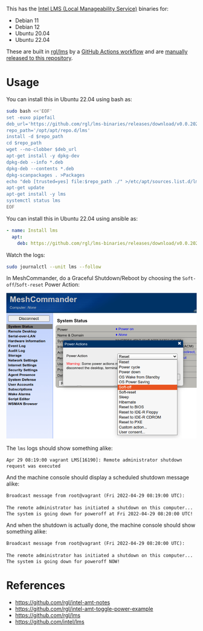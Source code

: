 This has the [Intel LMS (Local Manageability Service)](https://github.com/intel/lms) binaries for:

* Debian 11
* Debian 12
* Ubuntu 20.04
* Ubuntu 22.04

These are built in [rgl/lms](https://github.com/rgl/lms) by a [GitHub Actions workflow](https://github.com/rgl/lms/actions) and are [manually released to this repository](https://github.com/rgl/lms-binaries/releases).

# Usage

You can install this in Ubuntu 22.04 using bash as:

```bash
sudo bash <<'EOF'
set -euxo pipefail
deb_url='https://github.com/rgl/lms-binaries/releases/download/v0.0.20240328/lms-2406.0.0-ubuntu-22.04.deb'
repo_path='/opt/apt/repo.d/lms'
install -d $repo_path
cd $repo_path
wget --no-clobber $deb_url
apt-get install -y dpkg-dev
dpkg-deb --info *.deb
dpkg-deb --contents *.deb
dpkg-scanpackages . >Packages
echo "deb [trusted=yes] file:$repo_path ./" >/etc/apt/sources.list.d/lms.list
apt-get update
apt-get install -y lms
systemctl status lms
EOF
```

You can install this in Ubuntu 22.04 using ansible as:

```yaml
- name: Install lms
  apt:
    deb: https://github.com/rgl/lms-binaries/releases/download/v0.0.20240328/lms-2406.0.0-ubuntu-22.04.deb
```

Watch the logs:

```bash
sudo journalctl --unit lms --follow
```

In MeshCommander, do a Graceful Shutdown/Reboot by choosing the `Soft-off`/`Soft-reset` Power Action:

![](meshcommander-soft-off.png)

The `lms` logs should show something alike:

```plain
Apr 29 08:19:00 vagrant LMS[16190]: Remote administrator shutdown request was executed
```

And the machine console should display a scheduled shutdown message alike:

```plain
Broadcast message from root@vagrant (Fri 2022-04-29 08:19:00 UTC):

The remote administrator has initiated a shutdown on this computer...
The system is going down for poweroff at Fri 2022-04-29 08:20:00 UTC!
```

And when the shutdown is actually done, the machine console should show something alike:

```plain
Broadcast message from root@vagrant (Fri 2022-04-29 08:20:00 UTC):

The remote administrator has initiated a shutdown on this computer...
The system is going down for poweroff NOW!
```

# References

* https://github.com/rgl/intel-amt-notes
* https://github.com/rgl/intel-amt-toggle-power-example
* https://github.com/rgl/lms
* https://github.com/intel/lms
